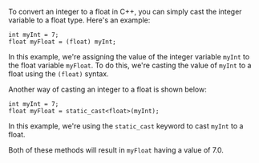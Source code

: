 To convert an integer to a float in C++, you can simply cast the integer variable to a float type. Here's an example:

```
int myInt = 7;
float myFloat = (float) myInt;
```

In this example, we're assigning the value of the integer variable `myInt` to the float variable `myFloat`. To do this, we're casting the value of `myInt` to a float using the `(float)` syntax.

Another way of casting an integer to a float is shown below:

```
int myInt = 7;
float myFloat = static_cast<float>(myInt);
```

In this example, we're using the `static_cast` keyword to cast `myInt` to a float.

Both of these methods will result in `myFloat` having a value of 7.0.